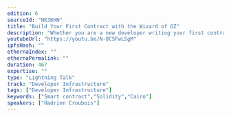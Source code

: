 ```yaml
---
edition: 6
sourceId: "NK3KHN"
title: "Build Your First Contract with the Wizard of OZ"
description: "Whether you are a new developer writing your first contract, or an advanced one starting a new project, the OpenZepplin wizard is here to help you bootstrap your smart contract contracts. Let's see how to use it, from the basic contract idea to its deployment, in under 5 minutes!"
youtubeUrl: "https://youtu.be/N-8CSFwLSgM"
ipfsHash: ""
ethernaIndex: ""
ethernaPermalink: ""
duration: 467
expertise: ""
type: "Lightning Talk"
track: "Developer Infrastructure"
tags: ["Developer Infrastructure"]
keywords: ["Smart contract","Solidity","Cairo"]
speakers: ["Hadrien Croubois"]
---
```

